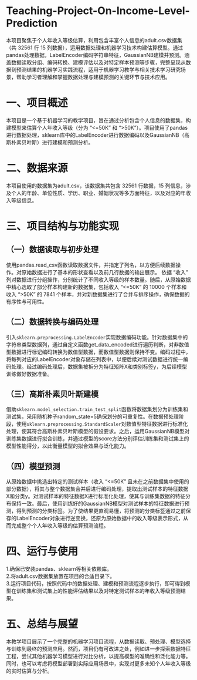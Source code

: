 # Teaching-Project-On-Income-Level-Prediction
本项目聚焦于个人年收入等级估算，利用包含丰富个人信息的adult.csv数据集（共 32561 行 15 列数据），运用数据处理和机器学习技术构建估算模型。通过pandas处理数据，LabelEncoder编码字符串特征，GaussianNB建模并预测。涵盖数据读取分组、编码转换、建模评估以及对特定样本预测等步骤，完整呈现从数据到预测结果的机器学习实践流程，适用于机器学习教学与相关技术学习研究场景，帮助学习者理解和掌握数据处理与建模预测的关键环节与技术应用。
# 一、项目概述
本项目是一个基于机器学习的教学项目，旨在通过分析包含个人信息的数据集，构建模型来估算个人年收入等级（分为 “<=50K” 和 “>50K”）。项目使用了pandas进行数据处理，sklearn库中的LabelEncoder进行数据编码以及GaussianNB（高斯朴素贝叶斯）进行建模和预测分析。
# 二、数据来源
本项目使用的数据集为adult.csv，该数据集共包含 32561 行数据，15 列信息，涉及个人的年龄、单位性质、学历、职业、婚姻状况等多方面特征，以及对应的年收入等级信息。
# 三、项目结构与功能实现
## （一）数据读取与初步处理
使用pandas.read_csv函数读取数据文件，并指定了列名，以方便后续数据操作。对原始数据进行了基本的形状查看以及前几行数据的输出展示。
依据 “收入” 列对数据进行分组操作，分别统计了不同收入等级的样本数量。随后，从原始数据中精心选取了部分样本构建新的数据集，包括收入 “<=50K” 的 10000 个样本和收入 “>50K” 的 7841 个样本，并对新数据集进行了合并与排序操作，确保数据的有序性与可用性。
## （二）数据转换与编码处理
引入`sklearn.preprocessing.LabelEncoder`实现数据编码功能。针对数据集中的字符串类型数据列，通过自定义函数get_data_encoded进行遍历判断，对非数值型数据进行标记编码转换为数值型数据，而数值型数据则保持不变。编码过程中，将每列对应的LabelEncoder对象存储在列表中，以便后续对测试数据进行统一编码处理。经过编码处理后，数据集被拆分为特征矩阵X和类别标签y，为后续模型训练做好数据准备。
## （三）高斯朴素贝叶斯建模
借助`sklearn.model_selection.train_test_split`函数将数据集划分为训练集和测试集，采用随机种子random_state=5确保划分的可重复性。在数据预处理阶段，使用`sklearn.preprocessing.StandardScaler`对数值型特征数据进行标准化处理，使其符合高斯朴素贝叶斯模型的假设要求。之后，运用GaussianNB模型对训练集数据进行拟合训练，并通过模型的score方法分别评估训练集和测试集上的模型性能得分，以此衡量模型的拟合效果与泛化能力。
## （四）模型预测
从原始数据中挑选出特定的测试样本（收入 “<=50K” 且未在之前数据集中使用的部分数据），将其与整个数据集合并后进行编码处理，提取出测试样本的特征数据X和分类y。对测试样本的特征数据X进行标准化处理，使其与训练集数据的特征分布保持一致。最后，使用训练好的GaussianNB模型对测试样本的特征数据进行预测，得到预测的分类标签。为了使结果更直观易懂，将预测的分类标签通过之前保存的LabelEncoder对象进行逆变换，还原为原始数据中的收入等级表示形式，从而完成整个个人年收入等级的估算预测流程。
# 四、运行与使用
1.确保已安装pandas、sklearn等相关依赖库。  
2.将adult.csv数据集放置在项目的合适目录下。  
3.运行项目代码，按照代码中的数据处理、建模和预测流程逐步执行，即可得到模型在训练集和测试集上的性能评估结果以及对特定测试样本的年收入等级预测结果。
# 五、总结与展望
本教学项目展示了一个完整的机器学习项目流程，从数据读取、预处理、模型选择与训练到最终的预测应用。然而，项目仍有可改进之处，例如进一步探索数据特征工程，尝试其他机器学习模型进行对比分析，以提高模型的准确性和泛化能力等。同时，也可以考虑将模型部署到实际应用场景中，实现对更多未知个人年收入等级的实时估算与分析。
